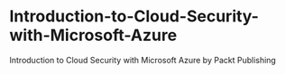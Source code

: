 # Introduction-to-Cloud-Security-with-Microsoft-Azure
Introduction to Cloud Security with Microsoft Azure by Packt Publishing
